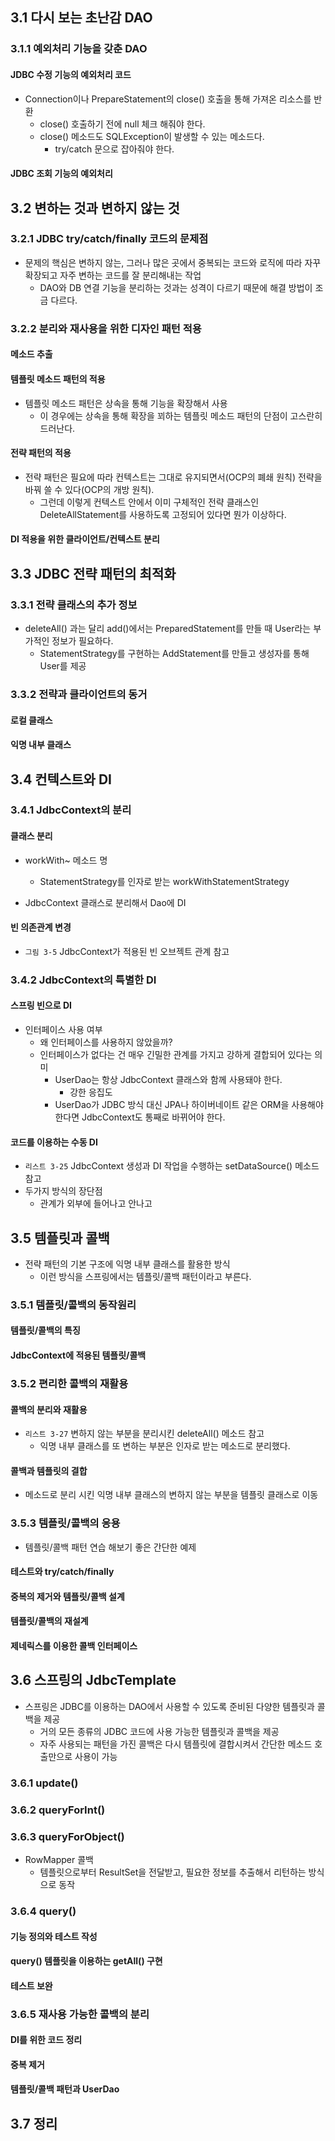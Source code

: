 

## 3.1 다시 보는 초난감 DAO



### 3.1.1 예외처리 기능을 갖춘 DAO



#### JDBC 수정 기능의 예외처리 코드

- Connection이나 PrepareStatement의 close() 호출을 통해 가져온 리소스를 반환
  - close() 호출하기 전에 null 체크 해줘야 한다.
  - close() 메소드도 SQLException이 발생할 수 있는 메소드다.
    - try/catch 문으로 잡아줘야 한다.



#### JDBC 조회 기능의 예외처리



## 3.2 변하는 것과 변하지 않는 것



### 3.2.1 JDBC try/catch/finally 코드의 문제점

- 문제의 핵심은 변하지 않는, 그러나 많은 곳에서 중복되는 코드와 로직에 따라 자꾸 확장되고 자주 변하는 코드를 잘 분리해내는 작업
  - DAO와 DB 연결 기능을 분리하는 것과는 성격이 다르기 때문에 해결 방법이 조금 다르다.



### 3.2.2 분리와 재사용을 위한 디자인 패턴 적용



#### 메소드 추출



#### 템플릿 메소드 패턴의 적용

- 템플릿 메소드 패턴은 상속을 통해 기능을 확장해서 사용
  - 이 경우에는 상속을 통해 확장을 꾀하는 템플릿 메소드 패턴의 단점이 고스란히 드러난다.



#### 전략 패턴의 적용

- 전략 패턴은 필요에 따라 컨텍스트는 그대로 유지되면서(OCP의 폐쇄 원칙) 전략을 바꿔 쓸 수 있다(OCP의 개방 원칙).
  - 그런데 이렇게 컨텍스트 안에서 이미 구체적인 전략 클래스인 DeleteAllStatement를 사용하도록 고정되어 있다면 뭔가 이상하다.



#### DI 적용을 위한 클라이언트/컨텍스트 분리



## 3.3 JDBC 전략 패턴의 최적화



### 3.3.1 전략 클래스의 추가 정보

- deleteAll() 과는 달리 add()에서는 PreparedStatement를 만들 때 User라는 부가적인 정보가 필요하다.
  - StatementStrategy를 구현하는 AddStatement를 만들고 생성자를 통해 User를 제공 



### 3.3.2 전략과 클라이언트의 동거



#### 로컬 클래스



#### 익명 내부 클래스



## 3.4 컨텍스트와 DI



### 3.4.1 JdbcContext의 분리



#### 클래스 분리

- workWith~ 메소드 명
  - StatementStrategy를 인자로 받는 workWithStatementStrategy

- JdbcContext 클래스로 분리해서 Dao에 DI



#### 빈 의존관계 변경

- `그림 3-5` JdbcContext가 적용된 빈 오브젝트 관계 참고



### 3.4.2 JdbcContext의 특별한 DI



#### 스프링 빈으로 DI

- 인터페이스 사용 여부
  - 왜 인터페이스를 사용하지 않았을까?
  - 인터페이스가 없다는 건 매우 긴밀한 관계를 가지고 강하게 결합되어 있다는 의미
    - UserDao는 항상 JdbcContext 클래스와 함께 사용돼야 한다.
      - 강한 응집도
    - UserDao가 JDBC 방식 대신 JPA나 하이버네이트 같은 ORM을 사용해야 한다면 JdbcContext도 통째로 바뀌어야 한다.



#### 코드를 이용하는 수동 DI

- `리스트 3-25` JdbcContext 생성과 DI 작업을 수행하는 setDataSource() 메소드 참고
- 두가지 방식의 장단점
  - 관계가 외부에 들어나고 안나고



## 3.5 템플릿과 콜백

- 전략 패턴의 기본 구조에 익명 내부 클래스를 활용한 방식
  - 이런 방식을 스프링에서는 템플릿/콜백 패턴이라고 부른다.



### 3.5.1 템플릿/콜백의 동작원리



#### 템플릿/콜백의 특징



#### JdbcContext에 적용된 템플릿/콜백



### 3.5.2 편리한 콜백의 재활용



#### 콜백의 분리와 재활용

- `리스트 3-27` 변하지 않는 부분을 분리시킨 deleteAll() 메소드 참고
  - 익명 내부 클래스를 또 변하는 부분은 인자로 받는 메소드로 분리했다.



#### 콜백과 템플릿의 결합

- 메소드로 분리 시킨 익명 내부 클래스의 변하지 않는 부분을 템플릿 클래스로 이동



### 3.5.3 템플릿/콜백의 응용

- 템플릿/콜백 패턴 연습 해보기 좋은 간단한 예제



#### 테스트와 try/catch/finally



#### 중복의 제거와 템플릿/콜백 설계



#### 템플릿/콜백의 재설계



#### 제네릭스를 이용한 콜백 인터페이스



## 3.6 스프링의 JdbcTemplate

- 스프링은 JDBC를 이용하는 DAO에서 사용할 수 있도록 준비된 다양한 템플릿과 콜백을 제공
  - 거의 모든 종류의 JDBC 코드에 사용 가능한 템플릿과 콜백을 제공
  - 자주 사용되는 패턴을 가진 콜백은 다시 템플릿에 결합시켜서 간단한 메소드 호출만으로 사용이 가능



### 3.6.1 update()



### 3.6.2 queryForInt()



### 3.6.3 queryForObject()

- RowMapper 콜백
  - 템플릿으로부터 ResultSet을 전달받고, 필요한 정보를 추출해서 리턴하는 방식으로 동작



### 3.6.4 query()



#### 기능 정의와 테스트 작성



#### query() 템플릿을 이용하는 getAll() 구현



#### 테스트 보완



### 3.6.5 재사용 가능한 콜백의 분리



#### DI를 위한 코드 정리



#### 중복 제거



#### 템플릿/콜백 패턴과 UserDao



## 3.7 정리





